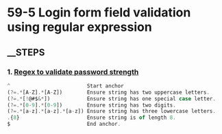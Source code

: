 # 59-5 Login form field validation using regular expression

## \_\_STEPS

### 1. [Regex to validate password strength](https://stackoverflow.com/questions/5142103/regex-to-validate-password-strength)


``` jsx 
^                         Start anchor
(?=.*[A-Z].*[A-Z])        Ensure string has two uppercase letters.
(?=.*[!@#$&*])            Ensure string has one special case letter.
(?=.*[0-9].*[0-9])        Ensure string has two digits.
(?=.*[a-z].*[a-z].*[a-z]) Ensure string has three lowercase letters.
.{8}                      Ensure string is of length 8.
$                         End anchor.

```

